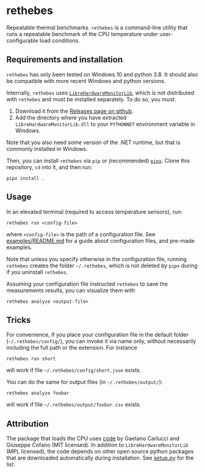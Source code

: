 # rethebes

Repeatable thermal benchmarks.
`rethebes` is a command-line utility that runs a repeatable benchmark of the CPU temperature under user-configurable load conditions.

## Requirements and installation

`rethebes` has only been tested on Windows 10 and python 3.8.
It should also be compatible with more recent Windows and python versions.

Internally, `rethebes` uses [`LibreHardwareMonitorLib`](https://github.com/LibreHardwareMonitor/LibreHardwareMonitor), which is not distributed with `rethebes` and must be installed separately. To do so, you must:

1. Download it from the [Releases page on github](https://github.com/LibreHardwareMonitor/LibreHardwareMonitor/releases/tag/v0.9.3).
2. Add the directory where you have extracted `LibreHardwareMonitorLib.dll` to your `PYTHONNET` environment variable in Windows.

Note that you also need some version of the .NET runtime, but that is commonly installed in Windows.

Then, you can install `rethebes` via `pip` or (recommended) [`pipx`](https://github.com/pypa/pipx).
Clone this repository, `cd` into it, and then run:

```
pipx install .
```

## Usage

In an elevated terminal (required to access temperature sensors), run:

```
rethebes run <config-file>
```

where `<config-file>` is the path of a configuration file.
See [examples/README.md](examples/README.md) for a guide about configuration files, and pre-made examples.

Note that unless you specify otherwise in the configuration file, running `rethebes` creates the folder `~/.rethebes`, which is not deleted by `pipx` during if you uninstall `rethebes`.

Assuming your configuration file instructed `rethebes` to save the measurements results, you can visualize them with

```
rethebes analyze <output-file>
```

## Tricks

For convenience, if you place your configuration file in the default folder (`~/.rethebes/config/`), you can invoke it via name only, without necessarily including the full path or the extension.
For instance

```
rethebes run short
```

will work if file `~/.rethebes/config/short.json` exists.

You can do the same for output files (in `~/.rethebes/output/`):

```
rethebes analyze foobar
```

will work if file `~/.rethebes/output/foobar.csv` exists.

## Attribution

The package that loads the CPU uses [code](https://github.com/GaetanoCarlucci/CPULoadGenerator/) by Gaetano Carlucci and Giuseppe Cofano (MIT licensed).
In addition to `LibreHardwareMonitorLib` (MPL licensed), the code depends on other open source python packages that are downloaded automatically during installation.
See [setup.py](setup.py) for the list.
